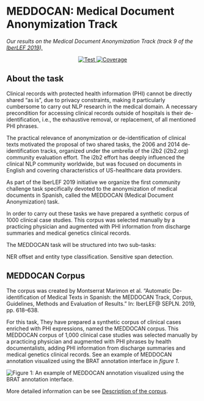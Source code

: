 # MEDDOCAN: Medical Document Anonymization Track

*Our results on the Medical Document Anonymization Track (track 9 of the <abbr title="Iberian Languages Evaluation Forum 2019"> [IberLEF 2019](http://ceur-ws.org/Vol-2421/)).</abbr>*

<p align="center">
<a href="https://github.com/GuiGel/MedDocAn/actions?query=workflow%3ATest" target="_blank">
    <img src="https://github.com/GuiGel/MedDocAn/workflows/Test/badge.svg" alt="Test">
</a>
<a href="https://codecov.io/gh/GuiGel/MedDocAn" target="_blank">
    <img src="https://img.shields.io/codecov/c/github/GuiGel/MedDocAn?color=%2334D058" alt="Coverage">
</a>

## About the task

Clinical records with protected health information (PHI) cannot be directly shared “as is”, due to privacy constraints, making it particularly cumbersome to carry out NLP research in the medical domain. A necessary precondition for accessing clinical records outside of hospitals is their de-identification, i.e., the exhaustive removal, or replacement, of all mentioned PHI phrases.

The practical relevance of anonymization or de-identification of clinical texts motivated the proposal of two shared tasks, the 2006 and 2014 de-identification tracks, organized under the umbrella of the i2b2 (i2b2.org) community evaluation effort. The i2b2 effort has deeply influenced the clinical NLP community worldwide, but was focused on documents in English and covering characteristics of US-healthcare data providers.

As part of the IberLEF 2019 initiative we organize the first community challenge task specifically devoted to the anonymization of medical documents in Spanish, called the MEDDOCAN (Medical Document Anonymization) task.

In order to carry out these tasks we have prepared a synthetic corpus of 1000 clinical case studies. This corpus was selected manually by a practicing physician and augmented with PHI information from
discharge summaries and medical genetics clinical records.

The MEDDOCAN task will be structured into two sub-tasks:

NER offset and entity type classification.
Sensitive span detection.

## MEDDOCAN Corpus

The corpus was created by Montserrat Marimon et al. “Automatic De-identification of Medical Texts in Spanish: the MEDDOCAN Track, Corpus, Guidelines, Methods and Evaluation of Results.” In: IberLEF@ SEPLN. 2019, pp. 618–638.

For this task, They have prepared a synthetic corpus of clinical cases enriched with PHI expressions, named the MEDDOCAN corpus. This MEDDOCAN corpus of 1,000 clinical case studies was selected manually by a practicing physician and augmented with PHI phrases by health documentalists, adding PHI information from discharge summaries and medical genetics clinical records. See an example of MEDDOCAN annotation visualized using the BRAT annotation interface in *figure 1*.  

![Figure 1: An example of MEDDOCAN annotation visualized using the BRAT annotation interface.](https://temu.bsc.es/meddocan/wp-content/uploads/2019/03/image-1-1024x922.png)

More detailed information can be see [Description of the corpus](https://temu.bsc.es/meddocan/index.php/description-of-the-corpus/).
